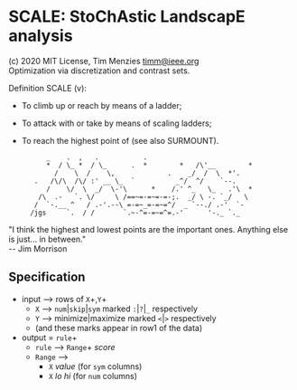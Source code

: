 # SCALE: StoChAstic LandscapE analysis

(c) 2020 MIT License, Tim Menzies timm@ieee.org   
Optimization via discretization and contrast sets.

Definition SCALE (v):

-   To climb up or reach by means of a ladder;
-   To attack with or take by means of scaling ladders;
-   To reach the highest point of (see also SURMOUNT).

              _    .  ,   .           .
              *  / \_ *  / \_      .  *        *   /\'__        *  
                /    \  /    \,             .    _/  /  \  *'.    
           .   /\/\  /\/ :' __ \_  `          _^/  ^/    `--.  
              /    \/  \  _/  \-'\      *    /.' ^_   \_   .'\  *  
            /\  .-   `. \/     \ /==~=-=~=-=-;.  _/ \ -. `_/   \   
           /  `-.__ ^   / .-'.--\ =-=~_=-=~=^/  _ `--./ .-'  `-  
          /jgs     `.  / /       `.~-^=-=~=^=.-'      '-._ `._  

"I think the highest and lowest points are the important ones. 
 Anything else is just... in between."    
-- Jim Morrison

## Specification

- input -->  rows of `X`+,`Y`+  
  -  `X` --> `num`|`skip`|`sym`   marked `:`|`?`|`_` respectively
  - `Y` --> minimize|maximize marked `<`|`>` respectively
  - (and these marks appear in row1 of the data)
- output = `rule`+
  - `rule` --> `Range`+ _score_
  - `Range` --> 
    - `X` _value_ (for `sym` columns) 
    -  `X` _lo hi_ (for `num` columns)



